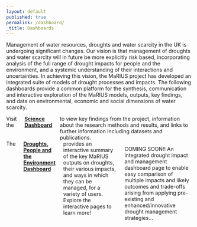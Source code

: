 ```yaml
---
layout: default
published: true
permalink: /dashboard/
_title: Dashboards
---
```

Management of water resources, droughts and water scarcity in the UK is undergoing significant changes. Our vision is that management of droughts and water scarcity will in future be more explicitly risk based, incorporating analysis of the full range of drought impacts for people and the environment, and a systemic understanding of their interactions and uncertainties. 
In achieving this vision, the MaRIUS project has developed an integrated suite of models of drought processes and impacts. The following dashboards provide a common platform for the synthesis, communication and interactive exploration of the MaRIUS models, outputs, key findings, and data on environmental, economic and social dimensions of water scarcity.


<div class="row">
	<div class="large-6 columns">
		Visit the <a href="{{ site.science_url }}/"><b>Science Dashboard</b></a> to view key findings from the project, information about the research methods and results, and links to further information including datasets and publications.
	</div>
	<div class="large-6 columns" kramdown="1">
		The  <a href="{{ site.dpe_url }}/"> <b>Droughts, People and the Environment Dashboard</b></a>  provides an interactive summary of the key MaRIUS outputs on droughts, their various impacts, and ways in which they can be managed, for a variety of users. Explore the interactive pages to learn more!
       
 COMING SOON!!
An integrated drought impact and management dashboard page to enable easy comparison of multiple impacts and likely outcomes and trade-offs arising from applying pre-existing and enhanced/innovative drought management strategies…
	</div>
</div>
